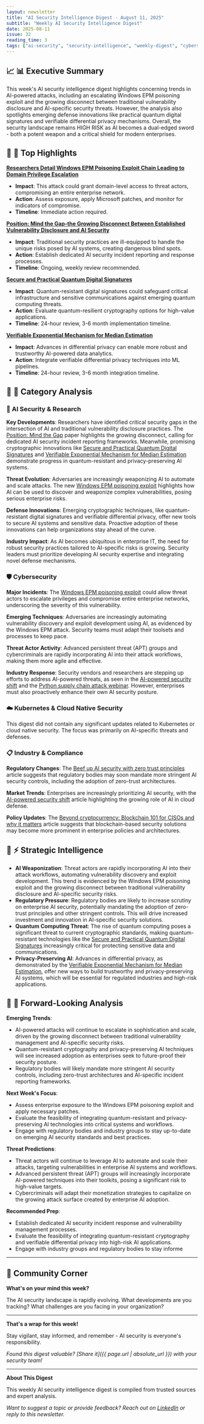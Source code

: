 ```yaml
---
layout: newsletter
title: "AI Security Intelligence Digest - August 11, 2025"
subtitle: "Weekly AI Security Intelligence Digest"
date: 2025-08-11
issue: 32
reading_time: 3
tags: ["ai-security", "security-intelligence", "weekly-digest", "cybersecurity"]
---
```


## 📈 📊 Executive Summary

This week's AI security intelligence digest highlights concerning trends in AI-powered attacks, including an escalating Windows EPM poisoning exploit and the growing disconnect between traditional vulnerability disclosure and AI-specific security threats. However, the analysis also spotlights emerging defense innovations like practical quantum digital signatures and verifiable differential privacy mechanisms. Overall, the security landscape remains HIGH RISK as AI becomes a dual-edged sword - both a potent weapon and a critical shield for modern enterprises.

## 📰 🎯 Top Highlights

**[Researchers Detail Windows EPM Poisoning Exploit Chain Leading to Domain Privilege Escalation](https://thehackernews.com/2025/08/researchers-detail-windows-epm.html)**
- **Impact**: This attack could grant domain-level access to threat actors, compromising an entire enterprise network.
- **Action**: Assess exposure, apply Microsoft patches, and monitor for indicators of compromise.
- **Timeline**: Immediate action required.

**[Position: Mind the Gap-the Growing Disconnect Between Established Vulnerability Disclosure and AI Security](https://arxiv.org/abs/2412.14855)**
- **Impact**: Traditional security practices are ill-equipped to handle the unique risks posed by AI systems, creating dangerous blind spots.
- **Action**: Establish dedicated AI security incident reporting and response processes.
- **Timeline**: Ongoing, weekly review recommended.

**[Secure and Practical Quantum Digital Signatures](https://arxiv.org/abs/2508.05355)**
- **Impact**: Quantum-resistant digital signatures could safeguard critical infrastructure and sensitive communications against emerging quantum computing threats.
- **Action**: Evaluate quantum-resilient cryptography options for high-value applications.
- **Timeline**: 24-hour review, 3-6 month implementation timeline.

**[Verifiable Exponential Mechanism for Median Estimation](https://arxiv.org/abs/2505.16246)**
- **Impact**: Advances in differential privacy can enable more robust and trustworthy AI-powered data analytics.
- **Action**: Integrate verifiable differential privacy techniques into ML pipelines.
- **Timeline**: 24-hour review, 3-6 month integration timeline.

## 📰 📂 Category Analysis

### 🤖 AI Security & Research
**Key Developments**:
Researchers have identified critical security gaps in the intersection of AI and traditional vulnerability disclosure practices. The [Position: Mind the Gap](https://arxiv.org/abs/2412.14855) paper highlights the growing disconnect, calling for dedicated AI security incident reporting frameworks. Meanwhile, promising cryptographic innovations like [Secure and Practical Quantum Digital Signatures](https://arxiv.org/abs/2508.05355) and [Verifiable Exponential Mechanism for Median Estimation](https://arxiv.org/abs/2505.16246) demonstrate progress in quantum-resistant and privacy-preserving AI systems.

**Threat Evolution**:
Adversaries are increasingly weaponizing AI to automate and scale attacks. The new [Windows EPM poisoning exploit](https://thehackernews.com/2025/08/researchers-detail-windows-epm.html) highlights how AI can be used to discover and weaponize complex vulnerabilities, posing serious enterprise risks.

**Defense Innovations**:
Emerging cryptographic techniques, like quantum-resistant digital signatures and verifiable differential privacy, offer new tools to secure AI systems and sensitive data. Proactive adoption of these innovations can help organizations stay ahead of the curve.

**Industry Impact**:
As AI becomes ubiquitous in enterprise IT, the need for robust security practices tailored to AI-specific risks is growing. Security leaders must prioritize developing AI security expertise and integrating novel defense mechanisms.

### 🛡️ Cybersecurity
**Major Incidents**:
The [Windows EPM poisoning exploit](https://thehackernews.com/2025/08/researchers-detail-windows-epm.html) could allow threat actors to escalate privileges and compromise entire enterprise networks, underscoring the severity of this vulnerability.

**Emerging Techniques**:
Adversaries are increasingly automating vulnerability discovery and exploit development using AI, as evidenced by the Windows EPM attack. Security teams must adapt their toolsets and processes to keep pace.

**Threat Actor Activity**:
Advanced persistent threat (APT) groups and cybercriminals are rapidly incorporating AI into their attack workflows, making them more agile and effective.

**Industry Response**:
Security vendors and researchers are stepping up efforts to address AI-powered threats, as seen in the [AI-powered security shift](https://thehackernews.com/2025/08/the-ai-powered-security-shift-what-2025.html) and the [Python supply chain attack webinar](https://thehackernews.com/2025/08/webinar-how-to-stop-python-supply-chain.html). However, enterprises must also proactively enhance their own AI security posture.

### ☁️ Kubernetes & Cloud Native Security
This digest did not contain any significant updates related to Kubernetes or cloud native security. The focus was primarily on AI-specific threats and defenses.

### 📋 Industry & Compliance
**Regulatory Changes**:
The [Beef up AI security with zero trust principles](https://www.csoonline.com/article/4035385/beef-up-ai-security-with-zero-trust-principles.html) article suggests that regulatory bodies may soon mandate more stringent AI security controls, including the adoption of zero-trust architectures.

**Market Trends**:
Enterprises are increasingly prioritizing AI security, with the [AI-powered security shift](https://thehackernews.com/2025/08/the-ai-powered-security-shift-what-2025.html) article highlighting the growing role of AI in cloud defense.

**Policy Updates**:
The [Beyond cryptocurrency: Blockchain 101 for CISOs and why it matters](https://www.csoonline.com/article/4035806/beyond-cryptocurrency-blockchain-101-for-cisos-and-why-it-matters.html) article suggests that blockchain-based security solutions may become more prominent in enterprise policies and architectures.

## 🧠 ⚡ Strategic Intelligence

- **AI Weaponization**: Threat actors are rapidly incorporating AI into their attack workflows, automating vulnerability discovery and exploit development. This trend is evidenced by the Windows EPM poisoning exploit and the growing disconnect between traditional vulnerability disclosure and AI-specific security risks.
- **Regulatory Pressure**: Regulatory bodies are likely to increase scrutiny on enterprise AI security, potentially mandating the adoption of zero-trust principles and other stringent controls. This will drive increased investment and innovation in AI-specific security solutions.
- **Quantum Computing Threat**: The rise of quantum computing poses a significant threat to current cryptographic standards, making quantum-resistant technologies like the [Secure and Practical Quantum Digital Signatures](https://arxiv.org/abs/2508.05355) increasingly critical for protecting sensitive data and communications.
- **Privacy-Preserving AI**: Advances in differential privacy, as demonstrated by the [Verifiable Exponential Mechanism for Median Estimation](https://arxiv.org/abs/2505.16246), offer new ways to build trustworthy and privacy-preserving AI systems, which will be essential for regulated industries and high-risk applications.

## 📰 🔮 Forward-Looking Analysis

**Emerging Trends**:
- AI-powered attacks will continue to escalate in sophistication and scale, driven by the growing disconnect between traditional vulnerability management and AI-specific security risks.
- Quantum-resistant cryptography and privacy-preserving AI techniques will see increased adoption as enterprises seek to future-proof their security posture.
- Regulatory bodies will likely mandate more stringent AI security controls, including zero-trust architectures and AI-specific incident reporting frameworks.

**Next Week's Focus**:
- Assess enterprise exposure to the Windows EPM poisoning exploit and apply necessary patches.
- Evaluate the feasibility of integrating quantum-resistant and privacy-preserving AI technologies into critical systems and workflows.
- Engage with regulatory bodies and industry groups to stay up-to-date on emerging AI security standards and best practices.

**Threat Predictions**:
- Threat actors will continue to leverage AI to automate and scale their attacks, targeting vulnerabilities in enterprise AI systems and workflows.
- Advanced persistent threat (APT) groups will increasingly incorporate AI-powered techniques into their toolkits, posing a significant risk to high-value targets.
- Cybercriminals will adapt their monetization strategies to capitalize on the growing attack surface created by enterprise AI adoption.

**Recommended Prep**:
- Establish dedicated AI security incident response and vulnerability management processes.
- Evaluate the feasibility of integrating quantum-resistant cryptography and verifiable differential privacy into high-risk AI applications.
- Engage with industry groups and regulatory bodies to stay informe

---

## 💬 Community Corner

**What's on your mind this week?** 

The AI security landscape is rapidly evolving. What developments are you tracking? What challenges are you facing in your organization?

---

**That's a wrap for this week!**

Stay vigilant, stay informed, and remember - AI security is everyone's responsibility.

*Found this digest valuable? [Share it]({{ page.url | absolute_url }}) with your security team!*

---

**About This Digest**

This weekly AI security intelligence digest is compiled from trusted sources and expert analysis. 

*Want to suggest a topic or provide feedback? Reach out on [LinkedIn](https://linkedin.com/in/aminraji) or reply to this newsletter.*